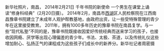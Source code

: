 <p><img src="https://www.iaders.com/wp-content/uploads/2019/11/82ef5-a5d8d600-36e0-4e96-b142-68cd94bd723b.jpg" alt=""><span id="more-8639"></span></p>
<p><img src="https://www.iaders.com/wp-content/uploads/2019/11/82ef5-a5d8d600-36e0-4e96-b142-68cd94bd723b.jpg" alt=""></p>
<p><img src="https://www.iaders.com/wp-content/uploads/2019/11/5081d-903c0d4b-45da-442c-b46b-8d6918b58e70.jpg" alt=""></p>
<p><img src="https://www.iaders.com/wp-content/uploads/2019/11/a7646-b549dcf6-4ad0-498e-ab66-5e781694aac2.jpg" alt=""></p>
<p><img src="https://www.iaders.com/wp-content/uploads/2019/11/cd1a7-b94cfbcc-51cf-4a5f-92f2-d47ccd743dd0.jpg" alt=""></p>
<p>新华社照片，南昌， 2014年2月21日 千年书院的新使命 一个男生在课堂上诵读“修身科经典”（2月20日摄）。 2014年2月，南昌市<a href="http://app.travel.ifeng.com/scenery_detail-15493.html" target="_blank" rel="noopener">西湖</a>区人民检察院在江西南昌豫章书院建立了未成年人观护帮教基地，由政府出资，让一些受特殊管理的青少年在这里接受教育。 2011年，拥有1000多年历史的豫章书院在南昌复学。与一些“现代私塾”不同的是，豫章书院既接收因爱好传统经典而送来学习的孩子，也接收因网瘾、厌学等出现心理偏差的青少年。书法、太极、茶道，以及传统礼仪这些增加耐心、弘扬正气的课程成为这些孩子们成长中的新养分。新华社记者周密摄</p>